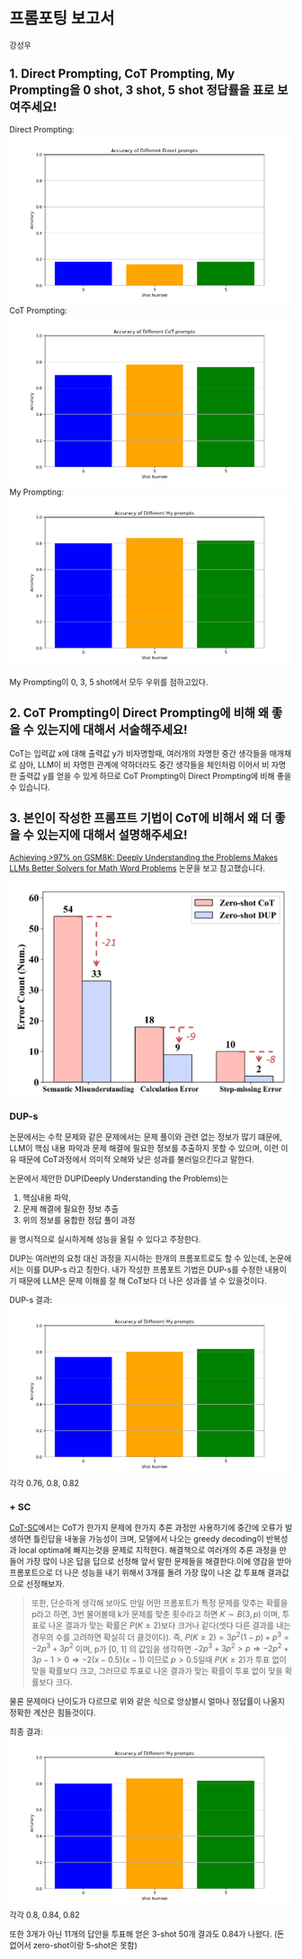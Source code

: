 # 프롬포팅 보고서
강성우

## 1. Direct Prompting, CoT Prompting, My Prompting을 0 shot, 3 shot, 5 shot 정답률을 표로 보여주세요!
Direct Prompting:
![Direct prompt accuracy](docs/Direct_accuracy.png)
CoT Prompting:
![CoT prompt accuracy](docs/CoT_accuracy.png)
My Prompting:
![CoT prompt accuracy](docs/My_accuracy.png)

My Prompting이 0, 3, 5 shot에서 모두 우위를 점하고있다.

## 2. CoT Prompting이 Direct Prompting에 비해 왜 좋을 수 있는지에 대해서 서술해주세요!

CoT는 입력값 x에 대해 출력값 y가 비자명할때, 여러개의 자명한 중간 생각들을 매개채로 삼아, LLM이 비 자명한 관계에 약하더라도 중간 생각들을 체인처럼 이어서 비 자명한 출력값 y를 얻을 수 있게 하므로 CoT Prompting이 Direct Prompting에 비해 좋을 수 있습니다.

## 3. 본인이 작성한 프롬프트 기법이 CoT에 비해서 왜 더 좋을 수 있는지에 대해서 설명해주세요!

[Achieving >97% on GSM8K: Deeply Understanding the Problems Makes LLMs Better Solvers for Math Word Problems](https://arxiv.org/abs/2404.14963)
논문을 보고 참고했습니다.

![LLM error count](docs/LLM_error_count.png)

### DUP-s
논문에서는 수학 문제와 같은 문제에서는 문제 풀이와 관련 없는 정보가 많기 떄문에, LLM이 핵심 내용 파악과 문제 해결에 필요한 정보를 추출하지 못할 수 있으며, 이런 이유 때문에 CoT과정에서 의미적 오해와 낮은 성과를 불러일으킨다고 말한다.

논문에서 제안한 DUP(Deeply Understanding the Problems)는
1. 핵심내용 파악,
2. 문제 해결에 필요한 정보 추출
3. 위의 정보를 융합한 정답 풀이 과정

을 명시적으로 실시하게해 성능을 올릴 수 있다고 주장한다.

DUP는 여러번의 요청 대신 과정을 지시하는 한개의 프롬포트로도 할 수 있는데, 논문에서는 이를 DUP-s 라고 칭한다. 내가 작성한 프롬포트 기법은 DUP-s를 수정한 내용이기 때문에 LLM은 문제 이해를 잘 해 CoT보다 더 나은 성과를 낼 수 있을것이다.

DUP-s 결과:
![DUP-s prompting](docs/DUPS_accuracy.png)
각각 0.76, 0.8, 0.82

### + SC

[CoT-SC](https://arxiv.org/pdf/2203.11171)에서는 CoT가 한가지 문제에 한가지 추론 과정만 사용하기에 중간에 오류가 발생하면 틀린답을 내놓을 가능성이 크며, 모델에서 나오는 greedy decoding이 반복성과 local optima에 빠지는것을 문제로 지적한다. 해결책으로 여러개의 추론 과정을 만들어 가장 많이 나온 답을 답으로 선정해 앞서 말한 문제들을 해결한다.이에 영감을 받아 프롬포트으로 더 나은 성능을 내기 위해서 3개를 돌려 가장 많이 나온 값 투표해 결과값으로 선정해보자.

> 또한, 단순하게 생각해 보아도 만일 어떤 프롬포트가 특정 문제를 맞추는 확률을 p라고 하면, 3번 물어볼때 k가 문제를 맞춘 횟수라고 하면 $K \sim B(3, p)$ 이며, 투표로 나온 결과가 맞는 확률은 $P(K \geq 2)$보다 크거나 같다(셋다 다른 결과를 내는 경우의 수를 고려하면 확실히 더 클것이다). 즉, $P(K \geq 2) = 3p^2(1-p)+p^3 = -2p^3+3p^2$ 이며, p가 [0, 1] 의 값임을 생각하면 $-2p^3+3p^2>p \Rightarrow -2p^2+3p-1>0 \Rightarrow -2(x-0.5)(x-1)$ 이므로 $p>0.5$일때 $P(K \geq 2)$가 투표 없이 맞을 확률보다 크고, 그러므로 투표로 나온 결과가 맞는 확률이 투표 없이 맞을 확률보다 크다.

물론 문제마다 난이도가 다르므로 위와 같은 식으로 앙상블시 얼마나 정답률이 나올지 정확한 계산은 힘들것이다. 

최종 결과:
![CoT prompt accuracy](docs/My_accuracy.png)
각각 0.8, 0.84, 0.82

또한 3개가 아닌 11개의 답안을 투표해 얻은 3-shot 50개 결과도 0.84가 나왔다. (돈 없어서 zero-shot이랑 5-shot은 못함)

<!-- 

100개로 돌렸을때 0.81, 0.86, 0.84... 
투표를 넣어서 Self-consistency을 추가해도 여전히 돌릴때마다 점수가 달라지긴 한다.
하지만 왠만하면 좋은 성능을 보여주는거 같다.

-->